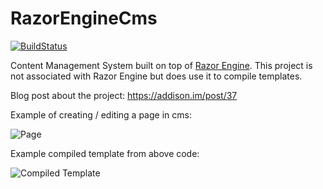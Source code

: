 # RazorEngineCms

[![BuildStatus](https://ci.appveyor.com/api/projects/status/7albf2jxsmqs508b?svg=true)](https://ci.appveyor.com/project/AddisonBenzshawel/razorenginecms)

Content Management System built on top of [Razor Engine](https://github.com/Antaris/RazorEngine). This project is not associated with Razor Engine but does use it to compile templates.

Blog post about the project: https://addison.im/post/37

Example of creating / editing a page in cms:

![Page](https://i.imgur.com/OosKVbk.png)

Example compiled template from above code:

![Compiled Template](https://i.imgur.com/8AJ7dVk.png)
